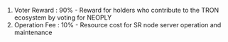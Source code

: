 1. Voter Reward : 90% - Reward for holders who contribute to the TRON ecosystem by voting for NEOPLY
2. Operation Fee : 10% - Resource cost for SR node server operation and maintenance
